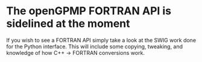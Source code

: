 # The openGPMP FORTRAN API is sidelined at the moment
If you wish to see a FORTRAN API simply take a look at the 
SWIG work done for the Python interface. This will include some copying,
tweaking, and knowledge of how C++ -> FORTRAN conversions work.

